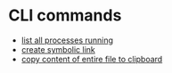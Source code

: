 # CLI commands
- [list all processes running](https://gist.github.com/3fa57243dbfbdfb422555b28c89ab650)
- [create symbolic link](https://gist.github.com/ca5c6ab63631309e54d251bc4e150bc9)
- [copy content of entire file to clipboard](https://gist.github.com/4fcd2cea9d9b34f25d446193bc3e0f02)
